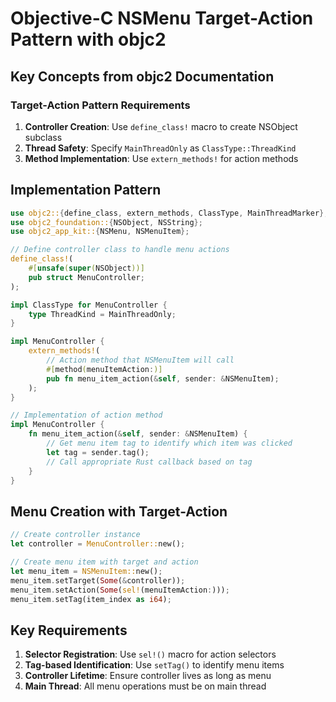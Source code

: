 # Objective-C NSMenu Target-Action Pattern with objc2

## Key Concepts from objc2 Documentation

### Target-Action Pattern Requirements

1. **Controller Creation**: Use `define_class!` macro to create NSObject subclass
2. **Thread Safety**: Specify `MainThreadOnly` as `ClassType::ThreadKind`
3. **Method Implementation**: Use `extern_methods!` for action methods

## Implementation Pattern

```rust
use objc2::{define_class, extern_methods, ClassType, MainThreadMarker};
use objc2_foundation::{NSObject, NSString};
use objc2_app_kit::{NSMenu, NSMenuItem};

// Define controller class to handle menu actions
define_class!(
    #[unsafe(super(NSObject))]
    pub struct MenuController;
);

impl ClassType for MenuController {
    type ThreadKind = MainThreadOnly;
}

impl MenuController {
    extern_methods!(
        // Action method that NSMenuItem will call
        #[method(menuItemAction:)]
        pub fn menu_item_action(&self, sender: &NSMenuItem);
    );
}

// Implementation of action method
impl MenuController {
    fn menu_item_action(&self, sender: &NSMenuItem) {
        // Get menu item tag to identify which item was clicked
        let tag = sender.tag();
        // Call appropriate Rust callback based on tag
    }
}
```

## Menu Creation with Target-Action

```rust
// Create controller instance
let controller = MenuController::new();

// Create menu item with target and action
let menu_item = NSMenuItem::new();
menu_item.setTarget(Some(&controller));
menu_item.setAction(Some(sel!(menuItemAction:)));
menu_item.setTag(item_index as i64);
```

## Key Requirements

1. **Selector Registration**: Use `sel!()` macro for action selectors
2. **Tag-based Identification**: Use `setTag()` to identify menu items
3. **Controller Lifetime**: Ensure controller lives as long as menu
4. **Main Thread**: All menu operations must be on main thread